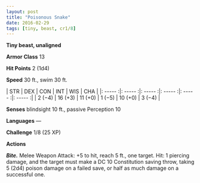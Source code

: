 ```yaml
---
layout: post
title: "Poisonous Snake"
date: 2016-02-29
tags: [tiny, beast, cr1/8]
---
```


**Tiny beast, unaligned**

**Armor Class** 13

**Hit Points** 2 (1d4)

**Speed** 30 ft., swim 30 ft.

|   STR   |   DEX   |   CON   |   INT   |   WIS   |   CHA   |
|: ----- :|: ----- :|: ----- :|: ----- :|: ----- :|: ----- :|
| 2 (−4) | 16 (+3) | 11 (+0) | 1 (−5) | 10 (+0) | 3 (−4) |

**Senses** blindsight 10 ft., passive Perception 10 

**Languages** — 

**Challenge** 1/8 (25 XP)

**Actions** 

***Bite.*** Melee Weapon Attack: +5 to hit, reach 5 ft., one target. Hit: 1 piercing damage, and the target must make a DC 10 Constitution saving throw, taking 5 (2d4) poison damage on a failed save, or half as much damage on a successful one.